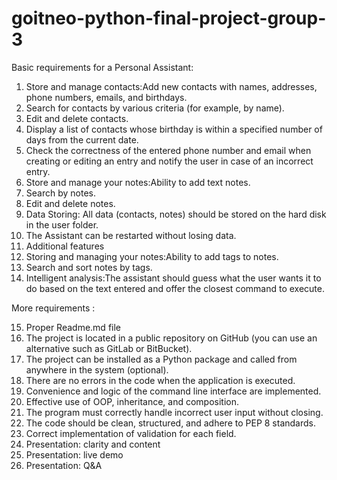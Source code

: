 # goitneo-python-final-project-group-3


Basic requirements for a Personal Assistant:	

1. Store and manage contacts:Add new contacts with names, addresses, phone numbers, emails, and birthdays.	
2. Search for contacts by various criteria (for example, by name).	
3. Edit and delete contacts.	
4. Display a list of contacts whose birthday is within a specified number of days from the current date.	
5. Check the correctness of the entered phone number and email when creating or editing an entry and notify the user in case of an incorrect entry.	
6. Store and manage your notes:Ability to add text notes.	
7. Search by notes.	
8. Edit and delete notes.	
9. Data Storing: All data (contacts, notes) should be stored on the hard disk in the user folder.	
10. The Assistant can be restarted without losing data.	
11. Additional features	
12. Storing and managing your notes:Ability to add tags to notes.	
13. Search and sort notes by tags.	
14. Intelligent analysis:The assistant should guess what the user wants it to do based on the text entered and offer the closest command to execute.	

More requirements	:

15. Proper Readme.md file	
16. The project is located in a public repository on GitHub (you can use an alternative such as GitLab or BitBucket).	
17. The project can be installed as a Python package and called from anywhere in the system (optional).	
18. There are no errors in the code when the application is executed.	
19. Convenience and logic of the command line interface are implemented.
20. Effective use of OOP, inheritance, and composition.	
21. The program must correctly handle incorrect user input without closing.	
22. The code should be clean, structured, and adhere to PEP 8 standards.	
23. Correct implementation of validation for each field.	
24. Presentation: clarity and content	
25. Presentation: live demo	
26. Presentation: Q&A	
